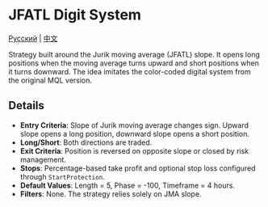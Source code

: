 # JFATL Digit System
[Русский](README_ru.md) | [中文](README_cn.md)

Strategy built around the Jurik moving average (JFATL) slope. It opens long positions when the moving average turns upward and short positions when it turns downward. The idea imitates the color-coded digital system from the original MQL version.

## Details
- **Entry Criteria**: Slope of Jurik moving average changes sign. Upward slope opens a long position, downward slope opens a short position.
- **Long/Short**: Both directions are traded.
- **Exit Criteria**: Position is reversed on opposite slope or closed by risk management.
- **Stops**: Percentage-based take profit and optional stop loss configured through `StartProtection`.
- **Default Values**: Length = 5, Phase = -100, Timeframe = 4 hours.
- **Filters**: None. The strategy relies solely on JMA slope.
